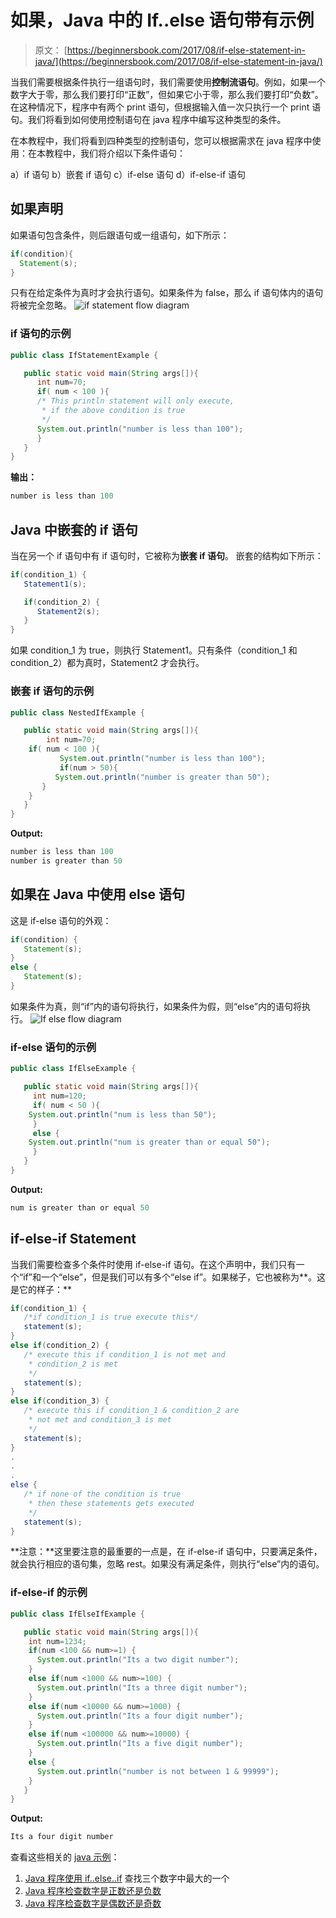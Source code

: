 # 如果，Java 中的 If..else 语句带有示例

> 原文： [https://beginnersbook.com/2017/08/if-else-statement-in-java/](https://beginnersbook.com/2017/08/if-else-statement-in-java/)

当我们需要根据条件执行一组语句时，我们需要使用**控制流语句**。例如，如果一个数字大于零，那么我们要打印“正数”，但如果它小于零，那么我们要打印“负数”。在这种情况下，程序中有两个 print 语句，但根据输入值一次只执行一个 print 语句。我们将看到如何使用控制语句在 java 程序中编写这种类型的条件。

在本教程中，我们将看到四种类型的控制语句，您可以根据需求在 java 程序中使用：在本教程中，我们将介绍以下条件语句：

a）if 语句
b）嵌套 if 语句
c）if-else 语句
d）if-else-if 语句

## 如果声明

如果语句包含条件，则后跟语句或一组语句，如下所示：

```java
if(condition){
  Statement(s);
}
```

只有在给定条件为真时才会执行语句。如果条件为 false，那么 if 语句体内的语句将被完全忽略。
![if statement flow diagram](img/8348367489fe93480c63d95c5eaf34ee.jpg)

### if 语句的示例

```java
public class IfStatementExample {

   public static void main(String args[]){
      int num=70;
      if( num < 100 ){
	  /* This println statement will only execute,
	   * if the above condition is true
	   */
	  System.out.println("number is less than 100");
      }
   }
}
```

**输出：**

```java
number is less than 100
```

## Java 中嵌套的 if 语句

当在另一个 if 语句中有 if 语句时，它被称为**嵌套 if 语句**。
嵌套的结构如下所示：

```java
if(condition_1) {
   Statement1(s);

   if(condition_2) {
      Statement2(s);
   }
}
```

如果 condition_1 为 true，则执行 Statement1。只有条件（condition_1 和 condition_2）都为真时，Statement2 才会执行。

### 嵌套 if 语句的示例

```java
public class NestedIfExample {

   public static void main(String args[]){
        int num=70;
	if( num < 100 ){ 
           System.out.println("number is less than 100"); 
           if(num > 50){
	      System.out.println("number is greater than 50");
	   }
	}
   }
}
```

**Output:**

```java
number is less than 100
number is greater than 50

```

## 如果在 Java 中使用 else 语句

这是 if-else 语句的外观：

```java
if(condition) {
   Statement(s);
}
else {
   Statement(s);
}
```

如果条件为真，则“if”内的语句将执行，如果条件为假，则“else”内的语句将执行。
![If else flow diagram](img/df84b9366c0b823cd802fd7d7f16e7e3.jpg)

### if-else 语句的示例

```java
public class IfElseExample {

   public static void main(String args[]){
     int num=120;
     if( num < 50 ){
	System.out.println("num is less than 50");
     }
     else {
	System.out.println("num is greater than or equal 50");
     }
   }
}
```

**Output:**

```java
num is greater than or equal 50

```

## if-else-if Statement

当我们需要检查多个条件时使用 if-else-if 语句。在这个声明中，我们只有一个“if”和一个“else”，但是我们可以有多个“else if”。如果梯子，它也被称为**。这是它的样子：**

```java
if(condition_1) {
   /*if condition_1 is true execute this*/
   statement(s);
}
else if(condition_2) {
   /* execute this if condition_1 is not met and
    * condition_2 is met
    */
   statement(s);
}
else if(condition_3) {
   /* execute this if condition_1 & condition_2 are
    * not met and condition_3 is met
    */
   statement(s);
}
.
.
.
else {
   /* if none of the condition is true
    * then these statements gets executed
    */
   statement(s);
}
```

**注意：**这里要注意的最重要的一点是，在 if-else-if 语句中，只要满足条件，就会执行相应的语句集，忽略 rest。如果没有满足条件，则执行“else”内的语句。

### if-else-if 的示例

```java
public class IfElseIfExample {

   public static void main(String args[]){
	int num=1234;
	if(num <100 && num>=1) {
	  System.out.println("Its a two digit number");
	}
	else if(num <1000 && num>=100) {
	  System.out.println("Its a three digit number");
	}
	else if(num <10000 && num>=1000) {
	  System.out.println("Its a four digit number");
	}
	else if(num <100000 && num>=10000) {
	  System.out.println("Its a five digit number");			
	}
	else {
	  System.out.println("number is not between 1 & 99999");			
	}
   }
}
```

**Output:**

```java
Its a four digit number

```

查看这些相关的 [java 示例](https://beginnersbook.com/2017/09/java-examples/)：

1.  [Java 程序使用 if..else..if](https://beginnersbook.com/2017/09/java-program-to-find-largest-of-three-numbers/) 查找三个数字中最大的一个
2.  [Java 程序检查数字是正数还是负数](https://beginnersbook.com/2017/09/java-program-to-check-if-number-is-positive-or-negative/)
3.  [Java 程序检查数字是偶数还是奇数](https://beginnersbook.com/2014/02/java-program-to-check-even-or-odd-number/)